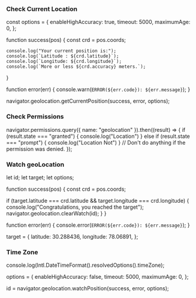 ### Check Current Location

  const options = {
    enableHighAccuracy: true,
    timeout: 5000,
    maximumAge: 0,
  };
  
  function success(pos) {
    const crd = pos.coords;
  
    console.log("Your current position is:");
    console.log(`Latitude : ${crd.latitude}`);
    console.log(`Longitude: ${crd.longitude}`);
    console.log(`More or less ${crd.accuracy} meters.`);
  }
  
  function error(err) {
    console.warn(`ERROR(${err.code}): ${err.message}`);
  }
  
  navigator.geolocation.getCurrentPosition(success, error, options);

### Check Permissions

  navigator.permissions.query({ name: "geolocation" }).then((result) => {
    if (result.state === "granted") {
      console.log("Location")
    } else if (result.state === "prompt") {
      console.log("Location Not")
    }
    // Don't do anything if the permission was denied.
  });

  ### Watch geoLocation
  
let id;
let target;
let options;

function success(pos) {
  const crd = pos.coords;

  if (target.latitude === crd.latitude && target.longitude === crd.longitude) {
    console.log("Congratulations, you reached the target");
    navigator.geolocation.clearWatch(id);
  }
}

function error(err) {
  console.error(`ERROR(${err.code}): ${err.message}`);
}

target = {
  latitude: 30.288436,
  longitude: 78.06891,
};

### Time Zone

  console.log(Intl.DateTimeFormat().resolvedOptions().timeZone);

options = {
  enableHighAccuracy: false,
  timeout: 5000,
  maximumAge: 0,
};

id = navigator.geolocation.watchPosition(success, error, options);
